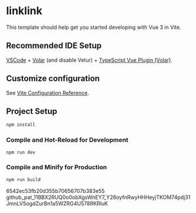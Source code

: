 # linklink

This template should help get you started developing with Vue 3 in Vite.

## Recommended IDE Setup

[VSCode](https://code.visualstudio.com/) + [Volar](https://marketplace.visualstudio.com/items?itemName=Vue.volar) (and disable Vetur) + [TypeScript Vue Plugin (Volar)](https://marketplace.visualstudio.com/items?itemName=Vue.vscode-typescript-vue-plugin).

## Customize configuration

See [Vite Configuration Reference](https://vitejs.dev/config/).

## Project Setup

```sh
npm install
```

### Compile and Hot-Reload for Development

```sh
npm run dev
```

### Compile and Minify for Production

```sh
npm run build
```
6542ec53fb20d355b70656707b383e55
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